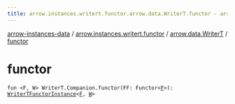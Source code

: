 ```yaml
---
title: arrow.instances.writert.functor.arrow.data.WriterT.functor - arrow-instances-data
---
```


[arrow-instances-data](../../index.html) / [arrow.instances.writert.functor](../index.html) / [arrow.data.WriterT](index.html) / [functor](./functor.html)

# functor

`fun <F, W> WriterT.Companion.functor(FF: Functor<`[`F`](functor.html#F)`>): `[`WriterTFunctorInstance`](../../arrow.instances/-writer-t-functor-instance/index.html)`<`[`F`](functor.html#F)`, `[`W`](functor.html#W)`>`